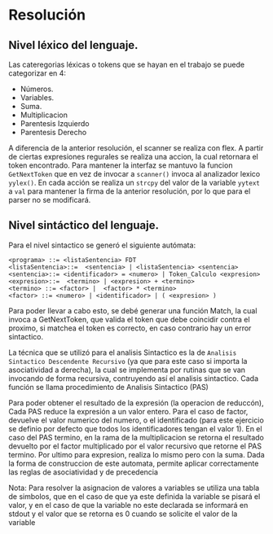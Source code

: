 # Resolución

## Nivel léxico del lenguaje.

Las cateregorias léxicas o tokens que se hayan en el trabajo se puede categorizar en 4:

- Números.
- Variables.
- Suma.
- Multiplicacion
- Parentesis Izquierdo
- Parentesis Derecho


A diferencia de la anterior resolución, el scanner se realiza con flex. A partir de ciertas expresiones regurales se realiza una accion, la cual retornara el token encontrado. Para  mantener la interfaz se mantuvo la funcion `GetNextToken`  que en vez de invocar a `scanner()` invoca al analizador lexico `yylex()`. En cada acción se realiza un `strcpy` del valor de la variable `yytext` a `val` para mantener la firma de la anterior resolución, por lo que para el parser no se modificará. 


## Nivel sintáctico del lenguaje.

Para el nivel sintactico se generó el siguiente autómata:
```
<programa> ::= <listaSentencia> FDT
<listaSentencia>::=  <sentencia> | <listaSentencia> <sentencia>
<sentencia>::= <identificador> = <numero> | Token_Calculo <expresion>
<expresion>::=  <termino> | <expresion> + <termino>
<termino> ::= <factor> |  <factor> * <termino>
<factor> ::= <numero> | <identificador> | ( <expresion> )
```

Para poder llevar a cabo esto, se debé generar una función Match, la cual invoca a GetNextToken, que valida el token que debe coincidir contra el proximo, si matchea el token es correcto, en caso contrario hay un error sintactico.

La técnica que se utilizó para el analisis Sintactico es la de `Analisis Sintactico Descendente Recursivo` (ya que para este caso si importa la asociatividad a derecha), la cual se implementa por rutinas que se van invocando de forma recursiva, contruyendo así el analisis sintactico. Cada función se llama procedimiento de Analisis Sintactico (PAS)

Para poder obtener el resultado de la expresión (la operacion de reduccón), Cada PAS reduce la expresión a un valor entero. Para el caso de factor, devuelve el valor numerico del numero, o el identificado (para este ejercicio se definio por defecto que todos los identificadores tengan el valor 1). En el caso del PAS termino, en la rama de la multiplicacion se retorna el resultado devuelto por el factor multiplicado por el valor recursivo que retorne el PAS termino. Por ultimo para expresion, realiza lo mismo pero con la suma. Dada la forma de construccion de este automata, permite aplicar correctamente las reglas de asociatividad y de precedencia


Nota: Para resolver la asignacion de valores a variables se utiliza una tabla de simbolos, que en el caso de que ya este definida la variable se pisará el valor, y en el caso de que la variable no este declarada se informará en stdout y el valor que se retorna es 0 cuando se solicite el valor de la variable